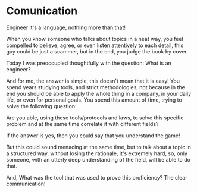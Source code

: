 # Comunication

Engineer it's a language, nothing more than that! 

When you know someone who talks about topics in a neat way, you feel compelled to believe, agree, or even listen attentively to each detail, this guy could be just a scammer, but in the end, you judge the book by cover.

Today I was preoccupied thoughtfully with the question: What is an engineer?

And for me, the answer is simple, this doesn't mean that it is easy! You spend years studying tools, and strict methodologies, not because in the end you should be able to apply the whole thing in a company, in your daily life, or even for personal goals. You spend this amount of time, trying to solve the following question: 

Are you able, using these tools/protocols and laws, to solve this specific problem and at the same time correlate it with different fields?

If the answer is yes, then you could say that you understand the game!

But this could sound menacing at the same time, but to talk about a topic in a structured way, without losing the rationale, it's extremely hard, so, only someone, with an utterly deep understanding of the field, will be able to do that. 

And, What was the tool that was used to prove this proficiency? The clear communication!
